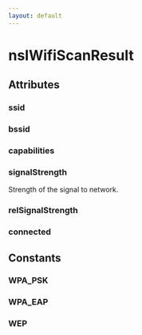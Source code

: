 ```yaml
---
layout: default
---
```


# nsIWifiScanResult #

## Attributes ##

### ssid ###

### bssid ###

### capabilities ###

### signalStrength ###

Strength of the signal to network.


### relSignalStrength ###

### connected ###

## Constants ##

### WPA_PSK ###

### WPA_EAP ###

### WEP ###
